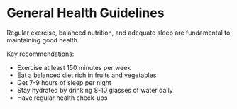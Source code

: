 # General Health Guidelines

Regular exercise, balanced nutrition, and adequate sleep are fundamental to maintaining good health.

Key recommendations:
- Exercise at least 150 minutes per week
- Eat a balanced diet rich in fruits and vegetables
- Get 7-9 hours of sleep per night
- Stay hydrated by drinking 8-10 glasses of water daily
- Have regular health check-ups
